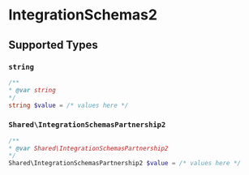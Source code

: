 # IntegrationSchemas2


## Supported Types

### `string`

```php
/**
* @var string
*/
string $value = /* values here */
```

### `Shared\IntegrationSchemasPartnership2`

```php
/**
* @var Shared\IntegrationSchemasPartnership2
*/
Shared\IntegrationSchemasPartnership2 $value = /* values here */
```

